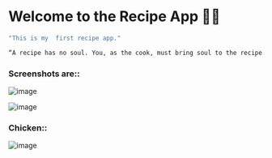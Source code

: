 
# Welcome to the Recipe App 🍔😋

```sh
"This is my  first recipe app."
```

```sh
“A recipe has no soul. You, as the cook, must bring soul to the recipe.”
```

### Screenshots are::

![image](https://github.com/dollpriyanka/Recipes/assets/91906722/78b47748-5ef3-4839-9cf2-d5d8a25669d5)

![image](https://github.com/dollpriyanka/Recipes/assets/91906722/4c29f4e1-0ef1-417a-990c-af612531e21e)

### Chicken::

![image](https://github.com/dollpriyanka/Recipes/assets/91906722/6f0db5e8-0cea-4ba6-b0d6-098ddb510fd7)





 

